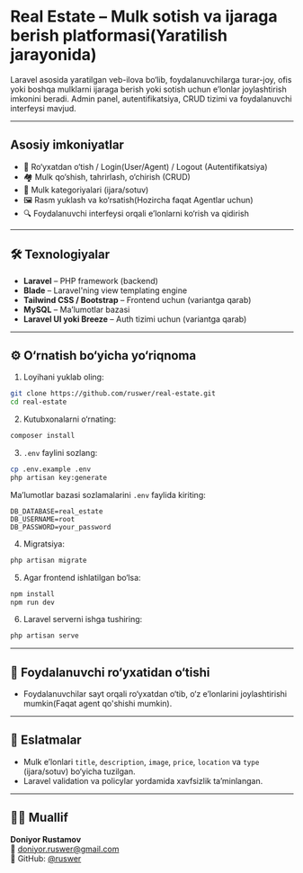 #  Real Estate – Mulk sotish va ijaraga berish platformasi(Yaratilish jarayonida)

Laravel asosida yaratilgan veb-ilova bo‘lib, foydalanuvchilarga turar-joy, ofis yoki boshqa mulklarni ijaraga berish yoki sotish uchun e’lonlar joylashtirish imkonini beradi. Admin panel, autentifikatsiya, CRUD tizimi va foydalanuvchi interfeysi mavjud.

---

##  Asosiy imkoniyatlar

- 🔐 Ro‘yxatdan o‘tish / Login(User/Agent) / Logout (Autentifikatsiya)
- 🏘️ Mulk qo‘shish, tahrirlash, o‘chirish (CRUD)
- 📂 Mulk kategoriyalari (ijara/sotuv)
- 🖼️ Rasm yuklash va ko‘rsatish(Hozircha faqat Agentlar uchun)
- 🔍 Foydalanuvchi interfeysi orqali e’lonlarni ko‘rish va qidirish

---

## 🛠 Texnologiyalar

- **Laravel** – PHP framework (backend)
- **Blade** – Laravel'ning view templating engine
- **Tailwind CSS / Bootstrap** – Frontend uchun (variantga qarab)
- **MySQL** – Ma’lumotlar bazasi
- **Laravel UI yoki Breeze** – Auth tizimi uchun (variantga qarab)

---

## ⚙️ O‘rnatish bo‘yicha yo‘riqnoma

1. Loyihani yuklab oling:

```bash
git clone https://github.com/ruswer/real-estate.git
cd real-estate
```

2. Kutubxonalarni o‘rnating:

```bash
composer install
```

3. `.env` faylini sozlang:

```bash
cp .env.example .env
php artisan key:generate
```

Ma’lumotlar bazasi sozlamalarini `.env` faylida kiriting:

```
DB_DATABASE=real_estate
DB_USERNAME=root
DB_PASSWORD=your_password
```

4. Migratsiya:

```bash
php artisan migrate
```

5. Agar frontend ishlatilgan bo‘lsa:

```bash
npm install
npm run dev
```

6. Laravel serverni ishga tushiring:

```bash
php artisan serve
```

---

## 👥 Foydalanuvchi ro‘yxatidan o‘tishi

- Foydalanuvchilar sayt orqali ro‘yxatdan o‘tib, o‘z e’lonlarini joylashtirishi mumkin(Faqat agent qo'shishi mumkin).

---

## 📝 Eslatmalar

- Mulk e’lonlari `title`, `description`, `image`, `price`, `location` va `type` (ijara/sotuv) bo‘yicha tuzilgan.
- Laravel validation va policylar yordamida xavfsizlik ta’minlangan.

---

## 👨‍💻 Muallif

**Doniyor Rustamov**  
📧 doniyor.ruswer@gmail.com  
🔗 GitHub: [@ruswer](https://github.com/ruswer)
